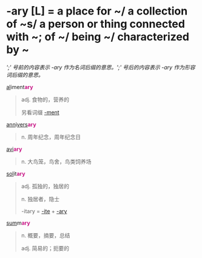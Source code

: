 # -ary [L] = a place for ~/ a collection of ~s/ a person or thing connected with ~; of ~/ being ~/ characterized by ~

*';' 号前的内容表示 -ary 作为名词后缀的意思。';' 号后的内容表示 -ary 作为形容词后缀的意思。*

[al](_al_.md)iment<b style="color: #C71585;">ary</b>
> adj. 食物的，营养的
>
> 另看词缀 [-ment](-ment.md)

[ann](_ann_.md)i[vers](_vert_.md)<b style="color: #C71585;">ary</b>
> n. 周年纪念，周年纪念日

[avi](_avi_.md)<b style="color: #C71585;">ary</b>
> n. 大鸟笼，鸟舍，鸟类饲养场

[sol](_sol_.md)it<b style="color: #C71585;">ary</b>
> adj. 孤独的，独居的
>
> n. 独居者，隐士
>
> -itary = [-ite](-ite.md) + [-ary](-ary.md)

[sum](_sum_.2.md)m<b style="color: #C71585;">ary</b>
> n. 概要，摘要，总结
>
> adj. 简易的；扼要的
